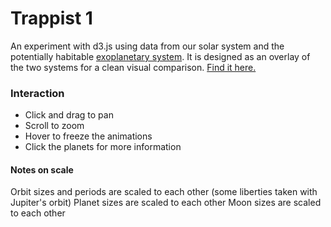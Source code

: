 # Trappist 1

An experiment with d3.js using data from our solar system and the potentially habitable [exoplanetary system](http://www.trappist.one/). It is designed as an overlay of the two systems for a clean visual comparison. [Find it here.](https://nllho.github.io/trappist1/)

### Interaction

* Click and drag to pan
* Scroll to zoom
* Hover to freeze the animations
* Click the planets for more information

#### Notes on scale
Orbit sizes and periods are scaled to each other (some liberties taken with Jupiter's orbit)
Planet sizes are scaled to each other
Moon sizes are scaled to each other

